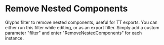 # Remove Nested Components 
Glyphs filter to remove nested components, useful for TT exports. You can either run this filter while editing, or as an export filter. Simply add a custom parameter "filter" and enter "RemoveNestedComponents" for each instance. 
